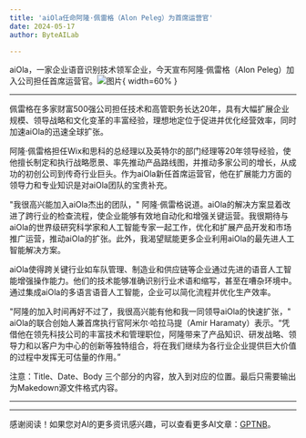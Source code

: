 ```yaml
---
title: 'aiOla任命阿隆·佩雷格（Alon Peleg）为首席运营官'
date: 2024-05-17
author: ByteAILab

---
```


aiOla，一家企业语音识别技术领军企业，今天宣布阿隆·佩雷格（Alon Peleg）加入公司担任首席运营官。![图片](https://ai-techpark.com/wp-content/uploads/2024/05/aiOla-960x540.jpg){ width=60% }

---
佩雷格在多家财富500强公司担任技术和高管职务长达20年，具有大幅扩展企业规模、领导战略和文化变革的丰富经验，理想地定位于促进并优化经营效率，同时加速aiOla的迅速全球扩张。

阿隆·佩雷格担任Wix和思科的总经理以及英特尔的部门经理等20年领导经验，使他擅长制定和执行战略愿景、率先推动产品路线图，并推动多家公司的增长，从成功的初创公司到传奇行业巨头。作为aiOla新任首席运营官，他在扩展能力方面的领导力和专业知识是对aiOla团队的宝贵补充。

"我很高兴能加入aiOla杰出的团队，" 阿隆·佩雷格说道。aiOla的解决方案显着改进了跨行业的检查流程，使企业能够有效地自动化和增强关键运营。我很期待与aiOla的世界级研究科学家和人工智能专家一起工作，优化和扩展产品开发和市场推广运营，推动aiOla的扩张。此外，我渴望赋能更多企业利用aiOla的最先进人工智能解决方案。

aiOla使得跨关键行业如车队管理、制造业和供应链等企业通过先进的语音人工智能增强操作能力。他们的技术能够准确识别行业术语和缩写，甚至在嘈杂环境中。通过集成aiOla的多语言语音人工智能，企业可以简化流程并优化生产效率。

"阿隆的加入时间再好不过了，我很高兴能有他和我一同领导aiOla的快速扩张，" aiOla的联合创始人兼首席执行官阿米尔·哈拉马提（Amir Haramaty）表示。“凭借他在领先科技公司的丰富技术和管理职位，阿隆带来了产品知识、研发战略、领导力和以客户为中心的创新等独特组合，将在我们继续为各行业企业提供巨大价值的过程中发挥无可估量的作用。”

注意：Title、Date、Body 三个部分的内容，放入到对应的位置。最后只需要输出为Makedown源文件格式内容。

---
---
感谢阅读！如果您对AI的更多资讯感兴趣，可以查看更多AI文章：[GPTNB](https://gptnb.com)。